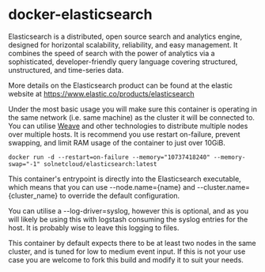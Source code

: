 # docker-elasticsearch
Elasticsearch is a distributed, open source search and analytics engine, designed for horizontal scalability, reliability, and easy management. It combines the speed of search with the power of analytics via a sophisticated, developer-friendly query language covering structured, unstructured, and time-series data.

More details on the Elasticsearch product can be found at the elastic website at https://www.elastic.co/products/elasticsearch

Under the most basic usage you will make sure this container is operating in the same network (i.e. same machine) as the cluster it will be connected to. You can utilise <a href="https://github.com/weaveworks/weave">Weave</a> and other technologies to distribute multiple nodes over multiple hosts. It is recommend you use restart on-failure, prevent swapping, and limit RAM usage of the container to just over 10GiB.

    docker run -d --restart=on-failure --memory="10737418240" --memory-swap="-1" solnetcloud/elasticsearch:latest

This container's entrypoint is directly into the Elasticsearch executable, which means that you can use --node.name={name} and --cluster.name={cluster_name} to override the default configuration.

You can utilise a --log-driver=syslog, however this is optional, and as you will likely be using this with logstash consuming the syslog entries for the host. It is probably wise to leave this logging to files.

This container by default expects there to be at least two nodes in the same cluster, and is tuned for low to medium event input. If this is not your use case you are welcome to fork this build and modify it to suit your needs.
